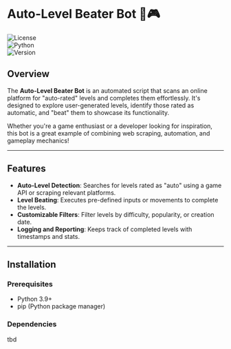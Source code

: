 # Auto-Level Beater Bot 🤖🎮  

![License](https://img.shields.io/badge/license-MIT-blue.svg)  
![Python](https://img.shields.io/badge/Python-3.9%2B-brightgreen.svg)  
![Version](https://img.shields.io/badge/version-1.0.0-orange.svg)  

## Overview  
The **Auto-Level Beater Bot** is an automated script that scans an online platform for "auto-rated" levels and completes them effortlessly. It's designed to explore user-generated levels, identify those rated as automatic, and "beat" them to showcase its functionality.  

Whether you're a game enthusiast or a developer looking for inspiration, this bot is a great example of combining web scraping, automation, and gameplay mechanics!  

---

## Features  
- **Auto-Level Detection**: Searches for levels rated as "auto" using a game API or scraping relevant platforms.  
- **Level Beating**: Executes pre-defined inputs or movements to complete the levels.  
- **Customizable Filters**: Filter levels by difficulty, popularity, or creation date.  
- **Logging and Reporting**: Keeps track of completed levels with timestamps and stats.  

---

## Installation  

### Prerequisites  
- Python 3.9+  
- pip (Python package manager)  

### Dependencies  
tbd
